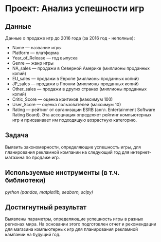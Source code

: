 # Проект: Анализ успешности игр


## Данные

Данные о продаже игр до 2016 года (за 2016 год - неполные):
- Name — название игры
- Platform — платформа
- Year_of_Release — год выпуска
- Genre — жанр игры
- NA_sales — продажи в Северной Америке (миллионы проданных копий)
- EU_sales — продажи в Европе (миллионы проданных копий)
- JP_sales — продажи в Японии (миллионы проданных копий)
- Other_sales — продажи в других странах (миллионы проданных копий)
- Critic_Score — оценка критиков (максимум 100)
- User_Score — оценка пользователей (максимум 10)
- Rating — рейтинг от организации ESRB (англ. Entertainment Software Rating Board). Эта ассоциация определяет рейтинг компьютерных игр и присваивает
им подходящую возрастную категорию.

## Задача

Выявить закономерности, определяющие успешность игры, для планирования рекламной компании на следующий год для интернет-магазина по продаже игр.

## Используемые инструменты (в т.ч. библиотеки)
*python (pandas, matplotlib, seaborn, scipy)*

## Достигнутный результат
Выявлены параметры, определяющие успешность игры в разных регионах мира. На основании этого подготовлен отчет и рекомендации для магазина компьютерных игр для планирования рекламной кампании на будущий год.
